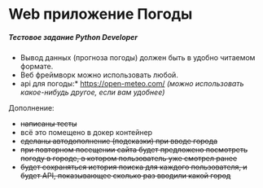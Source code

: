 # Web приложение Погоды
##### Тестовое задание Python Developer

 - Вывод данных (прогноза погоды) должен быть в удобно читаемом формате. 
 - Веб фреймворк можно использовать любой.
 - api для погоды:* https://open-meteo.com/ *(можно использовать какое-нибудь другое, если вам удобнее)*

Дополнение:

- ~~написаны тесты~~
- всё это помещено в докер контейнер
- ~~сделаны автодополнение (подсказки) при вводе города~~
- ~~при повторном посещении сайта будет предложено посмотреть погоду в городе, в котором пользователь уже смотрел ранее~~
- ~~будет сохраняться история поиска для каждого пользователя, и будет API, показывающее сколько раз вводили какой город~~
